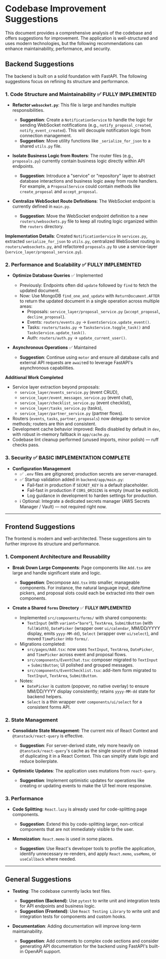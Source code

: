 # Codebase Improvement Suggestions

This document provides a comprehensive analysis of the codebase and offers suggestions for improvement. The application is well-structured and uses modern technologies, but the following recommendations can enhance maintainability, performance, and security.

## Backend Suggestions

The backend is built on a solid foundation with FastAPI. The following suggestions focus on refining its structure and performance.

### 1. Code Structure and Maintainability ✅ **FULLY IMPLEMENTED**

*   **Refactor `websocket.py`**: This file is large and handles multiple responsibilities.
    *   **Suggestion**: Create a `NotificationService` to handle the logic for sending WebSocket notifications (e.g., `notify_proposal_created`, `notify_event_created`). This will decouple notification logic from connection management.
    *   **Suggestion**: Move utility functions like `_serialize_for_json` to a shared `utils.py` file.

*   **Isolate Business Logic from Routers**: The router files (e.g., `proposals.py`) currently contain business logic directly within API endpoints.
    *   **Suggestion**: Introduce a "service" or "repository" layer to abstract database interactions and business logic away from route handlers. For example, a `ProposalService` could contain methods like `create_proposal` and `accept_proposal`.

*   **Centralize WebSocket Route Definitions**: The WebSocket endpoint is currently defined in `main.py`.
    *   **Suggestion**: Move the WebSocket endpoint definition to a new `routers/websockets.py` file to keep all routing logic organized within the `routers` directory.

**Implementation Details**: Created `NotificationService` in `services.py`, extracted `serialize_for_json` to `utils.py`, centralized WebSocket routing in `routers/websockets.py`, and refactored `proposals.py` to use a service-layer (`service_layer/proposal_service.py`).

### 2. Performance and Scalability ✅ **FULLY IMPLEMENTED**

*   **Optimize Database Queries** ✅ Implemented
    *   Previously: Endpoints often did `update` followed by `find` to fetch the updated document.
    *   Now: Use MongoDB `find_one_and_update` with `ReturnDocument.AFTER` to return the updated document in a single operation across multiple areas:
        *   Proposals: `service_layer/proposal_service.py` (`accept_proposal`, `decline_proposal`).
        *   Events: `routers/events.py` → `EventsService.update_event()`.
        *   Tasks: `routers/tasks.py` → `TasksService.toggle_task()` and `TasksService.update_task()`.
        *   Auth: `routers/auth.py` → `update_current_user()`.

*   **Asynchronous Operations** ✅ Maintained
    *   **Suggestion**: Continue using `motor` and ensure all database calls and external API requests are `await`ed to leverage FastAPI's asynchronous capabilities.

**Additional Work Completed**

*   Service layer extraction beyond proposals:
    *   `service_layer/events_service.py` (event CRUD),
    *   `service_layer/event_messages_service.py` (event chat),
    *   `service_layer/checklist_service.py` (event checklist),
    *   `service_layer/tasks_service.py` (tasks),
    *   `service_layer/partner_service.py` (partner flows).
*   Routers (`events`, `tasks`, `partner`, `proposals`) now delegate to service methods; routers are thin and consistent.
*   Development cache behavior improved: Redis disabled by default in `dev`, with robust in-memory fallback in `app/cache.py`.
*   Codebase lint cleanup performed (unused imports, minor polish) — ruff checks pass.

### 3. Security ✅ **BASIC IMPLEMENTATION COMPLETE**

*   **Configuration Management**
    *   ✅ `.env` files are gitignored; production secrets are server‑managed.
    *   ✅ Startup validation added in `backend/app/main.py`:
        *   Fail‑fast in production if `SECRET_KEY` is a default placeholder.
        *   Fail‑fast in production if `CORS_ORIGINS` is empty (must be explicit).
        *   Log guidance in development to harden settings for production.
    *   ℹ️ Optional: Integrate a dedicated secrets manager (AWS Secrets Manager / Vault) — not required right now.

---

## Frontend Suggestions

The frontend is modern and well-architected. These suggestions aim to further improve its structure and performance.

### 1. Component Architecture and Reusability

*   **Break Down Large Components**: Page components like `Add.tsx` are large and handle significant state and logic.
    *   **Suggestion**: Decompose `Add.tsx` into smaller, manageable components. For instance, the natural language input, date/time pickers, and proposal slots could each be extracted into their own components.

*   **Create a Shared `forms` Directory** ✅ **FULLY IMPLEMENTED**
    *   Implemented `src/components/forms/` with shared components:
        *   `TextInput` (with `variant="bare"`), `TextArea`, `SubmitButton` (with `fullWidth`), `DatePicker` (wrapper over `ui/calendar`, MM/DD/YYYY display, emits `yyyy-MM-dd`), `Select` (wrapper over `ui/select`), and moved `TimePicker` into `forms/`.
    *   Migrations completed:
        *   `src/pages/Add.tsx`: now uses `TextInput`, `TextArea`, `DatePicker`, and `TimePicker` across event and proposal flows.
        *   `src/components/EventChat.tsx`: composer migrated to `TextInput` + `SubmitButton`; UI polished and grouped messages.
        *   `src/components/EventChecklist.tsx`: add-item form migrated to `TextInput`, `TextArea`, `SubmitButton`.
    *   Notes:
        *   `DatePicker` is custom (popover, no native overlay) to ensure MM/DD/YYYY display consistently; retains `yyyy-MM-dd` state for backend helpers.
        *   `Select` is a thin wrapper over `components/ui/select` for a consistent forms API.

### 2. State Management

*   **Consolidate State Management**: The current mix of React Context and `@tanstack/react-query` is effective.
    *   **Suggestion**: For server-derived state, rely more heavily on `@tanstack/react-query`'s cache as the single source of truth instead of duplicating it in a React Context. This can simplify state logic and reduce boilerplate.

*   **Optimistic Updates**: The application uses mutations from `react-query`.
    *   **Suggestion**: Implement optimistic updates for operations like creating or updating events to make the UI feel more responsive.

### 3. Performance

*   **Code Splitting**: `React.lazy` is already used for code-splitting page components.
    *   **Suggestion**: Extend this by code-splitting larger, non-critical components that are not immediately visible to the user.

*   **Memoization**: `React.memo` is used in some places.
    *   **Suggestion**: Use React's developer tools to profile the application, identify unnecessary re-renders, and apply `React.memo`, `useMemo`, or `useCallback` where needed.

---

## General Suggestions

*   **Testing**: The codebase currently lacks test files.
    *   **Suggestion (Backend)**: Use `pytest` to write unit and integration tests for API endpoints and business logic.
    *   **Suggestion (Frontend)**: Use `React Testing Library` to write unit and integration tests for components and custom hooks.

*   **Documentation**: Adding documentation will improve long-term maintainability.
    *   **Suggestion**: Add comments to complex code sections and consider generating API documentation for the backend using FastAPI's built-in OpenAPI support.

